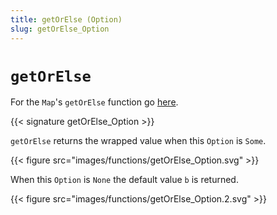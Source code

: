 ```yaml
---
title: getOrElse (Option)
slug: getOrElse_Option
---
```


# `getOrElse`

For the `Map`'s `getOrElse` function go [here](../getOrElse_Map).

{{< signature getOrElse_Option >}}

`getOrElse` returns the wrapped value when this `Option` is `Some`.

{{< figure src="images/functions/getOrElse_Option.svg" >}}

When this `Option` is `None` the default value `b` is returned.

{{< figure src="images/functions/getOrElse_Option.2.svg" >}}

